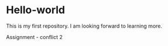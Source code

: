 # Hello-world
This is my first repository.
I am looking forward to learning more.

Assignment - conflict 2
